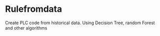 # Rulefromdata
Create PLC code from historical data. Using Decision Tree, random Forest and other algorithms

